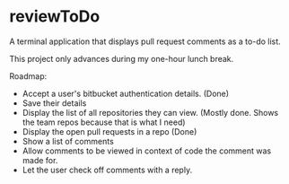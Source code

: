 # reviewToDo

A terminal application that displays pull request comments as a to-do list.

This project only advances during my one-hour lunch break.

Roadmap:
* Accept a user's bitbucket authentication details. (Done)
* Save their details
* Display the list of all repositories they can view. (Mostly done. Shows the team repos because that is what I need)
* Display the open pull requests in a repo (Done)
* Show a list of comments
* Allow comments to be viewed in context of code the comment was made for.
* Let the user check off comments with a reply.

